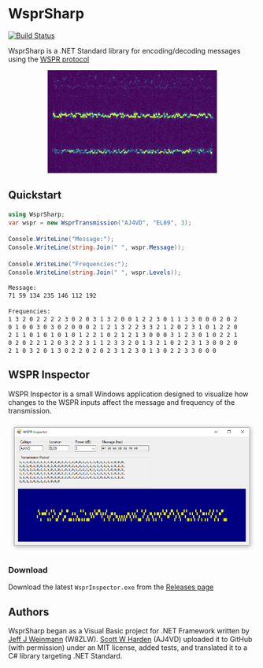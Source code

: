 # WsprSharp

[![Build Status](https://dev.azure.com/swharden/swharden/_apis/build/status/swharden.WsprSharp?branchName=main)](https://dev.azure.com/swharden/swharden/_build/latest?definitionId=17&branchName=main)

WsprSharp is a .NET Standard library for encoding/decoding messages using the [WSPR protocol](https://en.wikipedia.org/wiki/WSPR_(amateur_radio_software))

<div align="center">
<img src="dev/graphics/wspr-spectrogram.png">
</div>

## Quickstart

```cs
using WsprSharp;
var wspr = new WsprTransmission("AJ4VD", "EL89", 3);

Console.WriteLine("Message:");
Console.WriteLine(string.Join(" ", wspr.Message));

Console.WriteLine("Frequencies:");
Console.WriteLine(string.Join(" ", wspr.Levels));
```

```
Message:
71 59 134 235 146 112 192

Frequencies:
1 3 2 0 2 2 2 2 3 0 2 0 3 1 3 2 0 0 1 2 2 3 0 1 1 3 3 0 0 0 2 0 2
0 1 0 0 3 0 3 0 2 0 0 0 2 1 2 1 3 2 2 3 3 2 1 2 0 2 3 1 0 1 2 2 0
2 1 1 0 1 0 1 0 1 0 1 2 2 1 0 2 1 2 1 3 0 0 0 3 1 2 3 0 1 0 2 2 1
0 2 0 2 2 1 2 0 3 2 2 3 1 1 2 3 3 2 0 1 3 2 1 0 2 2 3 1 3 0 0 2 0
2 1 0 3 2 0 1 3 0 2 2 0 2 0 2 3 1 2 3 0 1 3 0 2 2 3 3 0 0 0
```

## WSPR Inspector

WSPR Inspector is a small Windows application designed to visualize how changes to the WSPR inputs affect the message and frequency of the transmission.

![](dev/graphics/wspr-inspector.png)

### Download

Download the latest `WsprInspector.exe` from the [Releases page](https://github.com/swharden/WsprSharp/releases)

## Authors

WsprSharp began as a Visual Basic project for .NET Framework written by [Jeff J Weinmann](jwein.acs@gmail.com) (W8ZLW). [Scott W Harden](https://swharden.com/) (AJ4VD) uploaded it to GitHub (with permission) under an MIT license, added tests, and translated it to a C# library targeting .NET Standard.